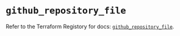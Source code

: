 # `github_repository_file`

Refer to the Terraform Registory for docs: [`github_repository_file`](https://registry.terraform.io/providers/integrations/github/5.41.0/docs/resources/repository_file).
